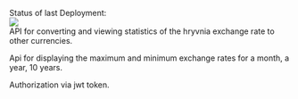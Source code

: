 Status of last Deployment: <br>
<img src="https://github.com/IlyaTroshchynskyi/exchange/workflows/CICD_exchange_api/badge.svg?branch=master"><br>
API for converting and viewing 
statistics of the hryvnia exchange rate to
other currencies.

Api for displaying the maximum and minimum 
exchange rates for a month, a year, 10 years.

Authorization via jwt token.